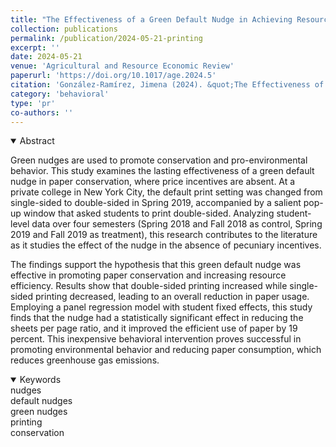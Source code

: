 ```yaml
---
title: "The Effectiveness of a Green Default Nudge in Achieving Resource Conservation"
collection: publications
permalink: /publication/2024-05-21-printing
excerpt: ''
date: 2024-05-21
venue: 'Agricultural and Resource Economic Review'
paperurl: 'https://doi.org/10.1017/age.2024.5'
citation: 'González-Ramírez, Jimena (2024). &quot;The Effectiveness of a Green Default Nudge in Achieving Resource Conservation &quot; <i>  Agricultural and Resource Economic Review </i>. 1-19.'
category: 'behavioral'
type: 'pr'
co-authors: ''
---
```




<details open>
<summary>
Abstract
</summary>

<p>
Green nudges are used to promote conservation and pro-environmental behavior. This study examines the lasting effectiveness of a green default nudge in paper conservation, where price incentives are absent. At a private college in New York City, the default print setting was changed from single-sided to double-sided in Spring 2019, accompanied by a salient pop-up window that asked students to print double-sided. Analyzing student-level data over four semesters (Spring 2018 and Fall 2018 as control, Spring 2019 and Fall 2019 as treatment), this research contributes to the literature as it studies the effect of the nudge in the absence of pecuniary incentives.

The findings support the hypothesis that this green default nudge was effective in promoting paper conservation and increasing resource efficiency. Results show that double-sided printing increased while single-sided printing decreased, leading to an overall reduction in paper usage. Employing a panel regression model with student fixed effects, this study finds that the nudge had a statistically significant effect in reducing the sheets per page ratio, and it improved the efficient use of paper by 19 percent. This inexpensive behavioral intervention proves successful in promoting environmental behavior and reducing paper consumption, which reduces greenhouse gas emissions.
</p>

</details>

<details open>
<summary>
Keywords
</summary>
nudges <br> 
default nudges<br>
green nudges <br>
printing <br>
conservation <br>



</details>